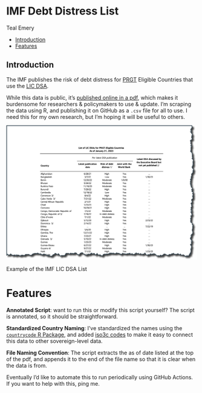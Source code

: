 IMF Debt Distress List
================
Teal Emery

- <a href="#introduction" id="toc-introduction">Introduction</a>
- <a href="#features" id="toc-features">Features</a>

## Introduction

The IMF publishes the risk of debt distress for
[PRGT](https://www.imf.org/en/About/Factsheets/IMF-Support-for-Low-Income-Countries)
Eligible Countries that use the [LIC
DSA](https://www.imf.org/en/Publications/DSA).

While this data is public, it’s [published online in a
pdf](https://www.imf.org/external/pubs/ft/dsa/dsalist.pdf), which makes
it burdensome for researchers & policymakers to use & update. I’m
scraping the data using R, and publishing it on GitHub as a `.csv` file
for all to use. I need this for my own research, but I’m hoping it will
be useful to others.

<div fig-align="center">

[![](images/imf_lic_dsa_list_example.png)](https://www.imf.org/external/pubs/ft/dsa/dsalist.pdf)

Example of the IMF LIC DSA List

</div>

# Features

**Annotated Script**: want to run this or modify this script yourself?
The script is annotated, so it should be straightforward.

**Standardized Country Naming**: I’ve standardized the names using the
[`countrycode` R
Package](https://github.com/vincentarelbundock/countrycode), and added
[iso3c codes](https://en.wikipedia.org/wiki/ISO_3166-1_alpha-3) to make
it easy to connect this data to other sovereign-level data.

**File Naming Convention**: The script extracts the as of date listed at
the top of the pdf, and appends it to the end of the file name so that
it is clear when the data is from.

Eventually I’d like to automate this to run periodically using GitHub
Actions. If you want to help with this, ping me.
